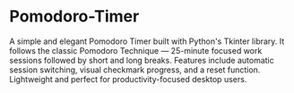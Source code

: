 # Pomodoro-Timer
A simple and elegant Pomodoro Timer built with Python's Tkinter library. It follows the classic Pomodoro Technique — 25-minute focused work sessions followed by short and long breaks. Features include automatic session switching, visual checkmark progress, and a reset function. Lightweight and perfect for productivity-focused desktop users.
